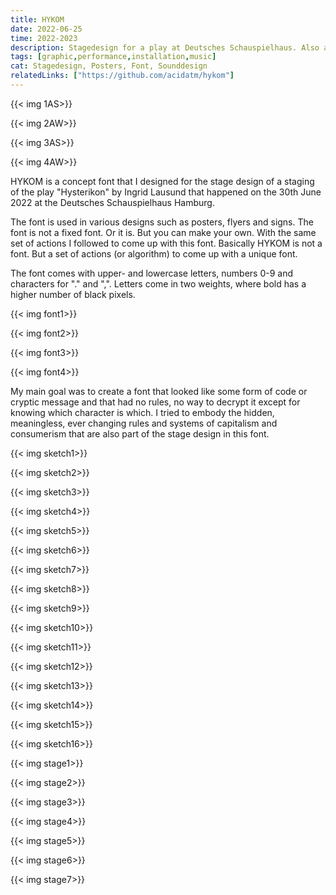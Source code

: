 ```yaml
---
title: HYKOM
date: 2022-06-25
time: 2022-2023
description: Stagedesign for a play at Deutsches Schauspielhaus. Also a series of posters I made to advertise the fictitious super market chain HYKOM. And a generative font I used for various things.
tags: [graphic,performance,installation,music]
cat: Stagedesign, Posters, Font, Sounddesign
relatedLinks: ["https://github.com/acidatm/hykom"]
---
```


{{< img 1AS>}}

{{< img 2AW>}}

{{< img 3AS>}}

{{< img 4AW>}}

HYKOM is a concept font that I designed for the stage design of a staging of the play "Hysterikon" by Ingrid Lausund that happened on the 30th June 2022 at the Deutsches Schauspielhaus Hamburg.

The font is used in various designs such as posters, flyers and signs. The font is not a fixed font. Or it is. But you can make your own. With the same set of actions I followed to come up with this font. Basically HYKOM is not a font. But a set of actions (or algorithm) to come up with a unique font.

The font comes with upper- and lowercase letters, numbers 0-9 and characters for "." and ",". Letters come in two weights, where bold has a higher number of black pixels.

{{< img font1>}}

{{< img font2>}}

{{< img font3>}}

{{< img font4>}}

My main goal was to create a font that looked like some form of code or cryptic message and that had no rules, no way to decrypt it except for knowing which character is which. I tried to embody the hidden, meaningless, ever changing rules and systems of capitalism and consumerism that are also part of the stage design in this font.

{{< img sketch1>}}

{{< img sketch2>}}

{{< img sketch3>}}

{{< img sketch4>}}

{{< img sketch5>}}

{{< img sketch6>}}

{{< img sketch7>}}

{{< img sketch8>}}

{{< img sketch9>}}

{{< img sketch10>}}

{{< img sketch11>}}

{{< img sketch12>}}

{{< img sketch13>}}

{{< img sketch14>}}

{{< img sketch15>}}

{{< img sketch16>}}

{{< img stage1>}}

{{< img stage2>}}

{{< img stage3>}}

{{< img stage4>}}

{{< img stage5>}}

{{< img stage6>}}

{{< img stage7>}}
